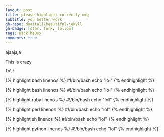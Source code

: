 ```yaml
---
layout: post
title: please highlight correctly omg
subtitle: you better work
gh-repo: daattali/beautiful-jekyll
gh-badge: [star, fork, follow]
tags: HackTheBox
comments: true
---
```


ajaajaja

This is crazy

```
lol!
```



{% highlight bash linenos %}
#!/bin/bash
  echo "lol"
{% endhighlight %}


{% highlight bash linenos %}
#!/bin/bash
  echo "lol"
{% endhighlight %}



{% highlight ruby linenos %}
#!/bin/bash
  echo "lol"
{% endhighlight %}



{% highlight perl linenos %}
#!/bin/bash
  echo "lol"
{% endhighlight %}



{% highlight sh linenos %}
#!/bin/bash
  echo "lol"
{% endhighlight %}



{% highlight python linenos %}
#!/bin/bash
  echo "lol"
{% endhighlight %}
